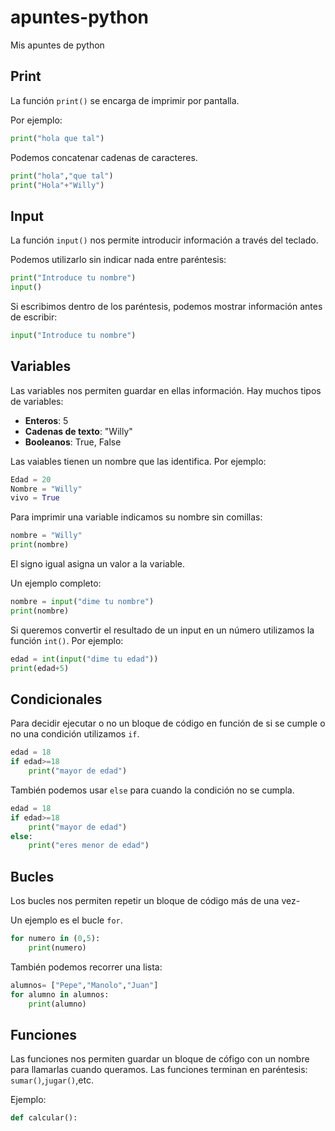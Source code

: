 # apuntes-python
Mis apuntes de python

## Print

La función `print()` se encarga de imprimir por pantalla.

Por ejemplo:

```Python
print("hola que tal")
```
Podemos concatenar cadenas de caracteres.
```Python
print("hola","que tal")
print("Hola"+"Willy")
```
## Input

La función `input()` nos permite introducir información a través del teclado.

Podemos utilizarlo sin indicar nada entre paréntesis:

```Python
print("Introduce tu nombre")
input()
```
Si escribimos dentro de los paréntesis, podemos mostrar información antes de escribir:
```Python
input("Introduce tu nombre")
```
## Variables
Las variables nos permiten guardar en ellas información. Hay muchos tipos de variables:

- **Enteros**: 5
- **Cadenas de texto**: "Willy"
- **Booleanos**: True, False

Las vaiables tienen un nombre que las identifica. Por ejemplo:

```Python
Edad = 20
Nombre = "Willy"
vivo = True
```
Para imprimir una variable indicamos su nombre sin comillas:
```Python
nombre = "Willy"
print(nombre)
```
El signo igual asigna un valor a la variable.

Un ejemplo completo:

```Python
nombre = input("dime tu nombre")
print(nombre)
```
Si queremos convertir el resultado de un input en un número utilizamos la función `int()`. Por ejemplo:

```Python
edad = int(input("dime tu edad"))
print(edad+5)
```
## Condicionales
Para decidir ejecutar o no un bloque de código en función de si se cumple o no una condición utilizamos `if`.
```Python
edad = 18
if edad>=18
    print("mayor de edad")
```
También podemos usar `else` para cuando la condición no se cumpla.
```Python
edad = 18
if edad>=18
    print("mayor de edad")
else:
    print("eres menor de edad")
```
## Bucles
Los bucles nos permiten repetir un bloque de código más de una vez-

Un ejemplo es el bucle `for`.

```Python
for numero in (0,5):
    print(numero)
```
También podemos recorrer una lista:
```Python
alumnos= ["Pepe","Manolo","Juan"]
for alumno in alumnos:
    print(alumno)
```
## Funciones

Las funciones nos permiten guardar un bloque de cófigo con un nombre para llamarlas cuando queramos. Las funciones terminan en paréntesis:
`sumar()`,`jugar()`,etc.

Ejemplo:

```Python
def calcular():
```